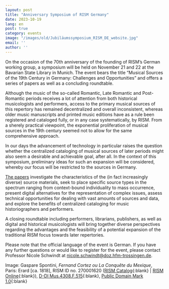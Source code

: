 ```yaml
---
layout: post
title: "Anniversary Symposium of RISM Germany"
date: 2023-10-19
lang: en
post: true
category: events
image: "/images/old/Jubiläumssymposium_RISM_DE_website.jpg"
email: ''
author: ''
---
```


On the occasion of the 70th anniversary of the founding of RISM’s German working group, a symposium will be held on November 21 and 22 at the Bavarian State Library in Munich. The event bears the title “Musical Sources of the 19th Century in Germany: Challenges and Opportunities” and offers a series of papers as well as a concluding roundtable. 

Although the music of the so-called Romantic, Late Romantic and Post-Romantic periods receives a lot of attention from both historical musicologists and performers, access to the primary musical sources of this repertory has remained decentralized and overall inconsistent, whereas older music manuscripts and printed music editions have as a rule been registered and cataloged fully, or in any case systematically, by RISM. From a sherely practical viewpoint, the exponential proliferation of musical sources in the 19th century seemed not to allow for the same comprehensive approach.

In our days the advancement of technology in particular raises the question whether the centralized cataloging of musical sources of later periods might also seem a desirable and achievable goal, after all. In the context of this symposium, preliminary ideas for such an expansion will be considered, whereby our focus will be restricted to the sources in Germany.

[The papers](/images/old/Jubiläum_RISM_DE_Flyer.pdf) investigate the characteristics of the (in fact increasingly diverse) source materials, seek to place specific source types in the spectrum ranging from context-bound individuality to mass occurrence, present digital alternatives for the representation of complex issues, assess technical opportunities for dealing with vast amounts of sources and data, and explore the benefits of centralized cataloging for music historiographers and performers.

A closing roundtable including performers, librarians, publishers, as well as digital and historical musicologists will bring together diverse perspectives regarding the advantages and the feasibility of a potential expansion of the traditional RISM focus towards later repertories.

Please note that the official language of the event is German.
If you have any further questions or would like to register for the event, please contact Professor Nicole Schwindt at
[nicole.schwindt@doz.hfm-trossingen.de](mailto:nicole.schwindt@doz.hfm-trossingen.de).

Image: Gaspare Spontini, _Fernand Cortez ou La Conquête du Mexique_, Paris: Erard [ca. 1818], RISM ID no. 270001620 ([RISM Catalog](https://opac.rism.info/search?id=270001620&View=rism){:blank} \| [RISM Online](https://rism.online/sources/270001620){:blank}), [D-Dl Mus.4308.F.515](http://digital.slub-dresden.de/id379903962){:blank}, [Public Domain Mark 1.0](https://creativecommons.org/publicdomain/mark/1.0/){:blank}
